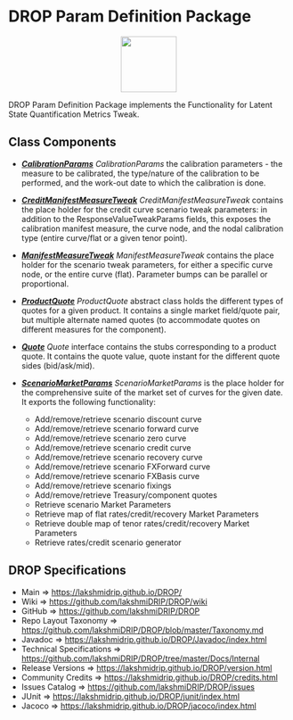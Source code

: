 # DROP Param Definition Package

<p align="center"><img src="https://github.com/lakshmiDRIP/DROP/blob/master/DRIP_Logo.gif?raw=true" width="100"></p>

DROP Param Definition Package implements the Functionality for Latent State Quantification Metrics Tweak.


## Class Components

 * [***CalibrationParams***](https://github.com/lakshmiDRIP/DROP/tree/master/src/main/java/org/drip/param/definition/CalibrationParams.java)
 <i>CalibrationParams</i> the calibration parameters - the measure to be calibrated, the type/nature of the
 calibration to be performed, and the work-out date to which the calibration is done.

 * [***CreditManifestMeasureTweak***](https://github.com/lakshmiDRIP/DROP/tree/master/src/main/java/org/drip/param/definition/CreditManifestMeasureTweak.java)
 <i>CreditManifestMeasureTweak</i> contains the place holder for the credit curve scenario tweak parameters:
 in addition to the ResponseValueTweakParams fields, this exposes the calibration manifest measure, the curve
 node, and the nodal calibration type (entire curve/flat or a given tenor point).

 * [***ManifestMeasureTweak***](https://github.com/lakshmiDRIP/DROP/tree/master/src/main/java/org/drip/param/definition/ManifestMeasureTweak.java)
 <i>ManifestMeasureTweak</i> contains the place holder for the scenario tweak parameters, for either a
 specific curve node, or the entire curve (flat). Parameter bumps can be parallel or proportional.

 * [***ProductQuote***](https://github.com/lakshmiDRIP/DROP/tree/master/src/main/java/org/drip/param/definition/ProductQuote.java)
 <i>ProductQuote</i> abstract class holds the different types of quotes for a given product. It contains a
 single market field/quote pair, but multiple alternate named quotes (to accommodate quotes on different
 measures for the component).

 * [***Quote***](https://github.com/lakshmiDRIP/DROP/tree/master/src/main/java/org/drip/param/definition/Quote.java)
 <i>Quote</i> interface contains the stubs corresponding to a product quote. It contains the quote value,
 quote instant for the different quote sides (bid/ask/mid).

 * [***ScenarioMarketParams***](https://github.com/lakshmiDRIP/DROP/tree/master/src/main/java/org/drip/param/definition/ScenarioMarketParams.java)
 <i>ScenarioMarketParams</i> is the place holder for the comprehensive suite of the market set of curves for
 the given date. It exports the following functionality:
 	* Add/remove/retrieve scenario discount curve
  	* Add/remove/retrieve scenario forward curve
  	* Add/remove/retrieve scenario zero curve
  	* Add/remove/retrieve scenario credit curve
  	* Add/remove/retrieve scenario recovery curve
  	* Add/remove/retrieve scenario FXForward curve
  	* Add/remove/retrieve scenario FXBasis curve
  	* Add/remove/retrieve scenario fixings
  	* Add/remove/retrieve Treasury/component quotes
  	* Retrieve scenario Market Parameters
  	* Retrieve map of flat rates/credit/recovery Market Parameters
  	* Retrieve double map of tenor rates/credit/recovery Market Parameters
  	* Retrieve rates/credit scenario generator


## DROP Specifications

 * Main                     => https://lakshmidrip.github.io/DROP/
 * Wiki                     => https://github.com/lakshmiDRIP/DROP/wiki
 * GitHub                   => https://github.com/lakshmiDRIP/DROP
 * Repo Layout Taxonomy     => https://github.com/lakshmiDRIP/DROP/blob/master/Taxonomy.md
 * Javadoc                  => https://lakshmidrip.github.io/DROP/Javadoc/index.html
 * Technical Specifications => https://github.com/lakshmiDRIP/DROP/tree/master/Docs/Internal
 * Release Versions         => https://lakshmidrip.github.io/DROP/version.html
 * Community Credits        => https://lakshmidrip.github.io/DROP/credits.html
 * Issues Catalog           => https://github.com/lakshmiDRIP/DROP/issues
 * JUnit                    => https://lakshmidrip.github.io/DROP/junit/index.html
 * Jacoco                   => https://lakshmidrip.github.io/DROP/jacoco/index.html

